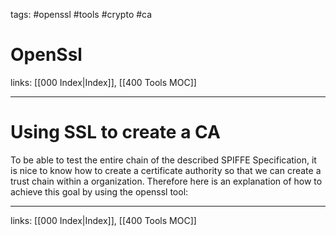 tags: #openssl #tools #crypto #ca

# OpenSsl

links: [[000 Index|Index]], [[400 Tools MOC]]

---

# Using SSL to create a CA

To be able to test the entire chain of the described SPIFFE Specification, it is nice to know how to create a certificate authority so that we can create a trust chain within a organization. Therefore here is an explanation of how to achieve this goal by using the openssl tool:

---
links: [[000 Index|Index]], [[400 Tools MOC]]